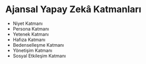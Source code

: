 # Ajansal Yapay Zekâ Katmanları
- Niyet Katmanı
- Persona Katmanı
- Yetenek Katmanı
- Hafıza Katmanı
- Bedenselleşme Katmanı
- Yönetişim Katmanı
- Sosyal Etkileşim Katmanı